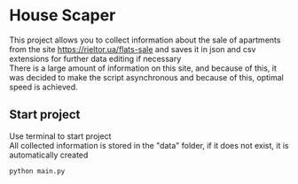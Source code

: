 # House Scaper
This project allows you to collect information about the sale of apartments from the site https://rieltor.ua/flats-sale and saves it in json and csv extensions for further data editing if necessary <br />
There is a large amount of information on this site, and because of this, it was decided to make the script asynchronous and because of this, optimal speed is achieved.


## Start project
Use terminal to start project <br/>
All collected information is stored in the "data" folder, if it does not exist, it is automatically created <br/>


```bash
python main.py
```